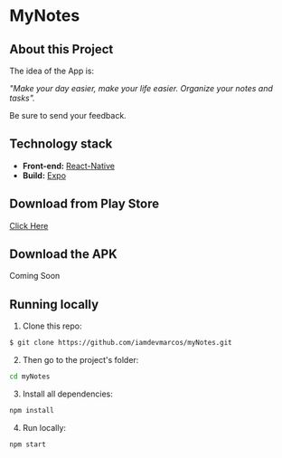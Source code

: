 # MyNotes


## About this Project

The idea of the App is:

_"Make your day easier, make your life easier. Organize your notes and tasks"._

Be sure to send your feedback.

## Technology stack

- **Front-end:** [React-Native](https://reactnative.dev/)
- **Build:** [Expo](https://expo.dev/)

## Download from Play Store

[Click Here](https://play.google.com/store/apps/details?id=com.iamdevmarcos.mynotes)

## Download the APK

Coming Soon

## Running locally

1. Clone this repo:

```sh
$ git clone https://github.com/iamdevmarcos/myNotes.git
```

2. Then go to the project's folder:

```sh
cd myNotes
```

3. Install all dependencies:

```sh
npm install
```

4. Run locally:

```sh
npm start
```
